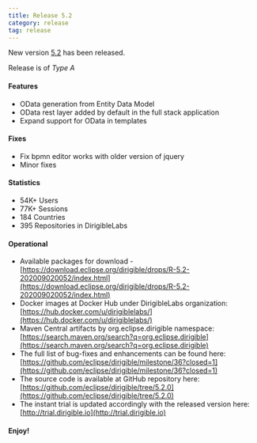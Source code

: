 ```yaml
---
title: Release 5.2
category: release
tag: release
---
```


New version [5.2](https://download.eclipse.org/dirigible/drops/R-5.2-202009020052/index.html) has been released.

Release is of *Type A*

#### Features

* OData generation from Entity Data Model
* OData rest layer added by default in the full stack application
* Expand support for OData in templates


#### Fixes

* Fix bpmn editor works with older version of jquery
* Minor fixes


#### Statistics

* 54K+ Users
* 77K+ Sessions
* 184 Countries
* 395 Repositories in DirigibleLabs

#### Operational

* Available packages for download - [https://download.eclipse.org/dirigible/drops/R-5.2-202009020052/index.html](https://download.eclipse.org/dirigible/drops/R-5.2-202009020052/index.html)
* Docker images at Docker Hub under DirigibleLabs organization:	[https://hub.docker.com/u/dirigiblelabs/](https://hub.docker.com/u/dirigiblelabs/)
* Maven Central artifacts by org.eclipse.dirigible namespace: [https://search.maven.org/search?q=org.eclipse.dirigible](https://search.maven.org/search?q=org.eclipse.dirigible)
* The full list of bug-fixes and enhancements can be found here: [https://github.com/eclipse/dirigible/milestone/36?closed=1](https://github.com/eclipse/dirigible/milestone/36?closed=1)
* The source code is available at GitHub repository here: [https://github.com/eclipse/dirigible/tree/5.2.0](https://github.com/eclipse/dirigible/tree/5.2.0)
* The instant trial is updated accordingly with the released version here: [http://trial.dirigible.io](http://trial.dirigible.io)

#### Enjoy!
